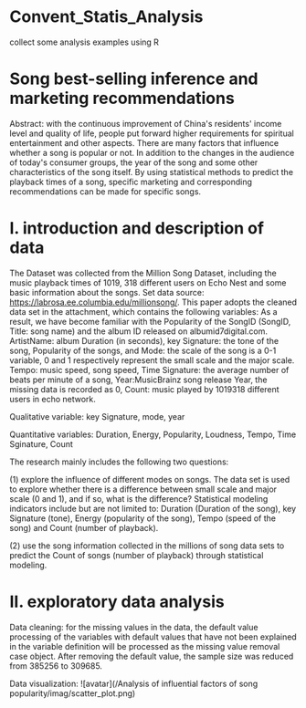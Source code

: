 # Convent_Statis_Analysis
collect some analysis examples using R

# Song best-selling inference and marketing recommendations
Abstract: with the continuous improvement of China's residents' income level and quality of life, 
people put forward higher requirements for spiritual entertainment and other aspects.
There are many factors that influence whether a song is popular or not. 
In addition to the changes in the audience of today's consumer groups, 
the year of the song and some other characteristics of the song itself.
By using statistical methods to predict the playback times of a song, 
specific marketing and corresponding recommendations can be made for specific songs.

# I. introduction and description of data
The Dataset was collected from the Million Song Dataset, 
including the music playback times of 1019,
318 different users on Echo Nest and some basic information about the songs.
Set data source: https://labrosa.ee.columbia.edu/millionsong/.
This paper adopts the cleaned data set in the attachment, 
which contains the following variables:
As a result, we have become familiar with the Popularity of the SongID (SongID, Title: song name) 
and the album ID released on albumid7digital.com. 
ArtistName: album Duration (in seconds), 
key Signature: the tone of the song, 
Popularity of the songs, 
and Mode: the scale of the song is a 0-1 variable,
0 and 1 respectively represent the small scale and the major scale.
Tempo: music speed, song speed, 
Time Signature: the average number of beats per minute of a song,
Year:MusicBrainz song release Year, the missing data is recorded as 0, 
Count: music played by 1019318 different users in echo network.<p>
Qualitative variable: key Signature, mode, year<p>
Quantitative variables: Duration, Energy, Popularity, Loudness, Tempo, Time Sginature, Count<p>
The research mainly includes the following two questions:<p>
(1) explore the influence of different modes on songs.
The data set is used to explore whether there is a difference between small scale and major scale (0 and 1), 
and if so, what is the difference? Statistical modeling indicators include but are not limited to: 
Duration (Duration of the song), key Signature (tone), Energy (popularity of the song), Tempo (speed of the song) 
and Count (number of playback).<p>
(2) use the song information collected in the millions of song data sets to predict the Count of songs (number of playback)
through statistical modeling.<p>

# II. exploratory data analysis
Data cleaning: for the missing values in the data, the default value processing of the variables with default values
that have not been explained in the variable definition will be processed as the missing value removal case object.
After removing the default value, the sample size was reduced from 385256 to 309685.

Data visualization:
![avatar](/Analysis of influential factors of song popularity/imag/scatter_plot.png)
